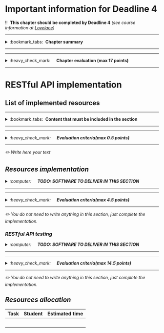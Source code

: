 # Important information for Deadline 4


:bangbang:&nbsp;&nbsp;**This chapter should be completed by Deadline 4** *(see course information at [Lovelace](http://lovelace.oulu.fi))*

---
<details>
<summary>
:bookmark_tabs:&nbsp;&nbsp;<strong>Chapter summary</strong>
</summary>

<bloquote>
In this section you must implement the RESTful API designed in the previous section. <strong>The minimum requirements are summarized in the&nbsp;<a href="">Minimum Requirements</a>&nbsp;section of the Project Work Assignment. If you do not meet the minimum requirements this section WILL NOT be evaluated. </strong>
<h3>CHAPTER GOALS</h3>
<ul>
<li>Implement a RESTful API</li>
<li>Write tests for the API</li>
</ul>
</bloquote>

</details>

---

---
<details>
<summary>
:heavy_check_mark:&nbsp;&nbsp;&nbsp;&nbsp; <strong>Chapter evaluation (max 17 points)</strong>
</summary>

<bloquote>
You can get a maximum of 17 points after completing this section. More detailed evaluation is provided after each heading.
</bloquote>

</details>

---

# RESTful API implementation

## List of implemented resources

---
<details>
<summary>
:bookmark_tabs:&nbsp;&nbsp;<strong>Content that must be included in the section</strong>
</summary>

<bloquote>
A list of all implemented resources. Consider that not all resources that you have designed must be implemented.&nbsp; The minimum requirements are summarized in the Minimum requirements section from the Project work assignment. <em>You can use a table similar to the one you used to explain the uniform interface. <em>Do not forget to include in the <a href="doc/README.md">README.md</a> file which is the path to access to your application remotely.</em>

</bloquote>

</details>

---

---
<details>
<summary>
:heavy_check_mark:&nbsp;&nbsp;&nbsp;&nbsp; <strong>Evaluation criteria(max 0.5 points)</strong>
</summary>

<bloquote>
	In this section you can get a maximum of 0.5 points.
	<ul>
		<li>The table clearly shows which resources are implemented, and what requests they support: <strong>1.0</strong></li>
	</ul>
</bloquote>

</details>

---



:pencil2: *Write here your text*



## Resources implementation
<details>
<summary>
:computer:&nbsp;&nbsp;&nbsp;&nbsp; <strong>TODO: SOFTWARE TO DELIVER IN THIS SECTION</strong>
</summary>

<bloquote>
<strong>The code repository must contain: </strong>
<ol>
	<li>The source code for the RESTful API&nbsp;</li>
	<li>The external libraries that you have used</li>
	<li>We recommend to include a set of scripts to setup and run your server </li>
	<li>A database file or the necessary files and scripts to automatically populate your database.</li>
	<li>A <a href="documents/README.md">README.md</a> file containing:
		<ul>
			<li>Dependencies (external libraries)</li>
			<li>How to setup the framework.</li>
			<li>How to populate and setup the database.</li>
			<li>How to setup (e.g. modifying any configuration files) and run your RESTful API.</li>
			<li>The URL to access your API (usually <em>nameofapplication/api/version/</em>)=&gt; the path to your application.</li>
		</ul>
	</li>
</ol>
<strong>NOTE: Your code MUST be clearly documented. </strong>For each public method/function you must provide: a short description of the method, input parameters, output parameters, exceptions (when the application can fail and how to handle such fail). Check Exercise 2 and 3 for examples on how to document the code.
&nbsp;<strong>In addition should be clear which is the code you have implemented yourself and which is the code that you have borrowed from other sources</strong>
</bloquote>

</details>

---

---
<details>
<summary>
:heavy_check_mark:&nbsp;&nbsp;&nbsp;&nbsp; <strong>Evaluation criteria(max 4.5 points)</strong>
</summary>

<bloquote>
In this section you can get a maximum of <strong>4.5</strong> points:

<ul>
	<li>Instructions to set up the API and run the tests are provided in the <a href="http://readme.md/">README.md</a> file: <strong>1.0</strong>
		<ul>
			<li>this means there should be no undocumented extra steps in running the code/tests!</li>
		</ul>
	</li>
	<li>The code has clear structure and naming for variables and methods: <strong>1.0</strong></li>
	<li>You have clearly marked which parts of the code are your own work and which have been borrowed: <strong>0.5</strong></li>
	<li>Each method's functionality is described in its documentation: <strong>1.0</strong></li>
	<li>Parameters read from the request are described: <strong>0.5</strong></li>
	<li>Responses are briefly described (refer to your API documentation): <strong>0.5</strong></li>
</ul>
</bloquote>

</details>

---
:pencil2: *You do not need to write anything in this section, just complete the implementation.*

### RESTful API testing
<details>
<summary>
:computer:&nbsp;&nbsp;&nbsp;&nbsp; <strong>TODO: SOFTWARE TO DELIVER IN THIS SECTION</strong>
</summary>

<bloquote>
<strong>The code repository must contain: </strong>
<ol>
	<li>The code to test your RESTful API (Functional test)
		<ul>
			<li>The code of the test MUST be commented indicating what you are going to test in each test case.</li>
			<li>The test must include values that force error messages</li>
		</ul>
	</li>
	<li>The external libraries that you have used</li>
	<li>We recommend to include a set of scripts to execute your tests.</li>
	<li>A database file or the necessary files and scripts to automatically populate your database.</li>
	<li>A <a href="documents/README.md">README.md</a> file containing:
		<ul>
			<li>Dependencies (external libraries)</li>
			<li>Instructions on how to run the different tests for your application.</li>
		</ul>
	</li>
</ol>
Do not forget to include in the <a href="doc/README.md">README.md</a> the instructions on how to run your tests. Discuss briefly which were the main errors that you detected thanks to the functional testing.

Remember that you MUST implement a functional testing suite. A detailed description of the input / output in the a REST client plugin.

As with the database tests, in this section it is your responsibility that your API handles requests correctly. All of the example requests in your API documentation should work, and your API must give the responses from your documentation. You also need to show that invalid requests are properly handled, and that the responses match those in the documentation.
</bloquote>

</details>

---

---
<details>
<summary>
:heavy_check_mark:&nbsp;&nbsp;&nbsp;&nbsp; <strong>Evaluation criteria(max 14.5 points)</strong>
</summary>

<bloquote>
In this section you can get a maximum of <strong>12</strong> points:

<ul>
	<li>Test cases run correctly: <strong>1.0</strong></li>
	<li>Each method is tested with correct requests: <strong>2.0</strong></li>
	<li>Test cases cover all predictable error scenarios (various invalid requests) for all methods:<strong>4.0</strong></li>
	<li>Test output clearly describes the testing process for each case: <strong>1.0</strong></li>
	<li>The interface works as intended (i.e. we don't find any errors. ) Errors will diminish this grade.: <strong>4.0</strong></li>
	<li>NOTE: In group with 4 people we will be more strict when assigning grades in this section.</li>
</ul>
</bloquote>

</details>

---
:pencil2: *You do not need to write anything in this section, just complete the implementation.*

## Resources allocation
|**Task** | **Student**|**Estimated time**|
|:------: |:----------:|:----------------:|
|||| 
|||| 
|||| 
|||| 
|||| 